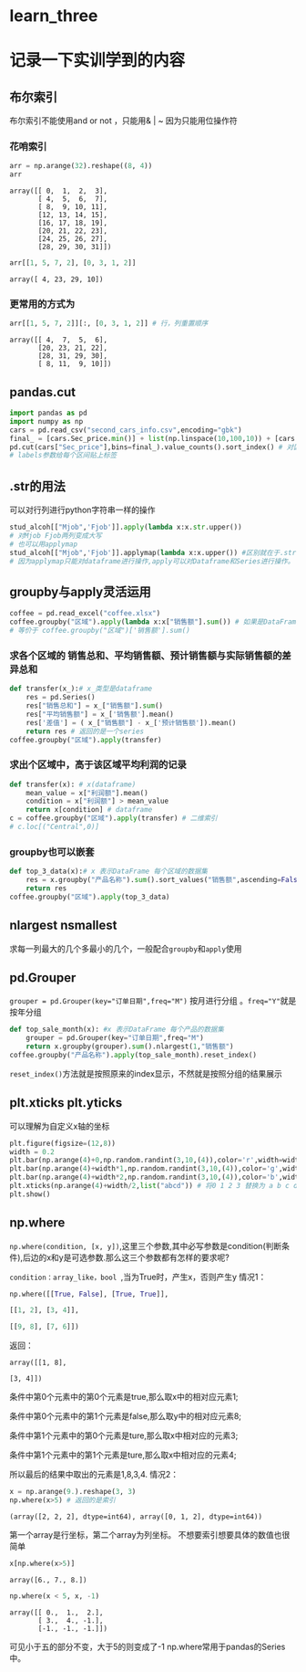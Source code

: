 # learn_three



# 记录一下实训学到的内容

## 布尔索引

布尔索引不能使用and or not ，只能用& | ~ 因为只能用位操作符

### 花哨索引

```python
arr = np.arange(32).reshape((8, 4))
arr
```
```
array([[ 0,  1,  2,  3],
       [ 4,  5,  6,  7],
       [ 8,  9, 10, 11],
       [12, 13, 14, 15],
       [16, 17, 18, 19],
       [20, 21, 22, 23],
       [24, 25, 26, 27],
       [28, 29, 30, 31]])
```
```python
arr[[1, 5, 7, 2], [0, 3, 1, 2]]
```
```
array([ 4, 23, 29, 10])
```

### 更常用的方式为
```python
arr[[1, 5, 7, 2]][:, [0, 3, 1, 2]] # 行，列重置顺序
```
```
array([[ 4,  7,  5,  6],
       [20, 23, 21, 22],
       [28, 31, 29, 30],
       [ 8, 11,  9, 10]])
```

## pandas.cut
```python
import pandas as pd
import numpy as np
cars = pd.read_csv("second_cars_info.csv",encoding="gbk")
final_ = [cars.Sec_price.min()] + list(np.linspace(10,100,10)) + [cars.Sec_price.max()]
pd.cut(cars["Sec_price"],bins=final_).value_counts().sort_index() # 对区间进行排序
# labels参数给每个区间贴上标签
```
## .str的用法
可以对行列进行python字符串一样的操作
```python
stud_alcoh[["Mjob",'Fjob']].apply(lambda x:x.str.upper())
# 对Mjob Fjob两列变成大写
# 也可以用applymap
stud_alcoh[["Mjob",'Fjob']].applymap(lambda x:x.upper()) #区别就在于.str 
# 因为applymap只能对dataframe进行操作,apply可以对Dataframe和Series进行操作。
```
## groupby与apply灵活运用
```python
coffee = pd.read_excel("coffee.xlsx")
coffee.groupby("区域").apply(lambda x:x["销售额"].sum()) # 如果是DataFramegroupby对象调用apply，转换函数处理的就是每一个分组（dataframe）
# 等价于 coffee.groupby("区域")['销售额'].sum()
```

### 求各个区域的 销售总和、平均销售额、预计销售额与实际销售额的差异总和
```python
def transfer(x_):# x_类型是dataframe
    res = pd.Series()
    res["销售总和"] = x_["销售额"].sum()
    res["平均销售额"] = x_['销售额'].mean()
    res['差值'] = ( x_["销售额"] - x_['预计销售额']).mean()
    return res # 返回的是一个series
coffee.groupby("区域").apply(transfer)
```
### 求出个区域中，高于该区域平均利润的记录
```python
def transfer(x): # x(dataframe) 
    mean_value = x["利润额"].mean()
    condition = x["利润额"] > mean_value
    return x[condition] # dataframe
c = coffee.groupby("区域").apply(transfer) # 二维索引
# c.loc[("Central",0)]
```
### groupby也可以嵌套
```python
def top_3_data(x):# x 表示DataFrame 每个区域的数据集
    res = x.groupby("产品名称").sum().sort_values("销售额",ascending=False).iloc[:3]
    return res
coffee.groupby("区域").apply(top_3_data)
```
## nlargest nsmallest
求每一列最大的几个多最小的几个，一般配合`groupby`和`apply`使用

## pd.Grouper
`grouper = pd.Grouper(key="订单日期",freq="M")` 按月进行分组 。`freq="Y"`就是按年分组
```python
def top_sale_month(x): #x 表示DataFrame 每个产品的数据集
    grouper = pd.Grouper(key="订单日期",freq="M")
    return x.groupby(grouper).sum().nlargest(1,"销售额")
coffee.groupby("产品名称").apply(top_sale_month).reset_index()
```
`reset_index()`方法就是按照原来的index显示，不然就是按照分组的结果展示
## plt.xticks plt.yticks
可以理解为自定义x轴的坐标
```python
plt.figure(figsize=(12,8))
width = 0.2
plt.bar(np.arange(4)+0,np.random.randint(3,10,(4)),color='r',width=width)
plt.bar(np.arange(4)+width*1,np.random.randint(3,10,(4)),color='g',width=width)
plt.bar(np.arange(4)+width*2,np.random.randint(3,10,(4)),color='b',width=width)
plt.xticks(np.arange(4)+width/2,list("abcd")) # 将0 1 2 3 替换为 a b c d
plt.show()
```

## np.where
`np.where(condition, [x, y])`,这里三个参数,其中必写参数是condition(判断条件),后边的x和y是可选参数.那么这三个参数都有怎样的要求呢?

`condition：array_like，bool `,当为True时，产生x，否则产生y
情况1：
```python
np.where([[True, False], [True, True]],

[[1, 2], [3, 4]],

[[9, 8], [7, 6]])
```
返回：
```
array([[1, 8],

[3, 4]])
```
条件中第0个元素中的第0个元素是true,那么取x中的相对应元素1;

条件中第0个元素中的第1个元素是false,那么取y中的相对应元素8;

条件中第1个元素中的第0个元素是ture,那么取x中相对应的元素3;

条件中第1个元素中的第1个元素是ture,那么取x中相对应的元素4;

所以最后的结果中取出的元素是1,8,3,4.
情况2：
```python
x = np.arange(9.).reshape(3, 3)
np.where(x>5) # 返回的是索引
```
```
(array([2, 2, 2], dtype=int64), array([0, 1, 2], dtype=int64))
```
第一个array是行坐标，第二个array为列坐标。
不想要索引想要具体的数值也很简单

```python
x[np.where(x>5)]
```

```
array([6., 7., 8.])
```

```python
np.where(x < 5, x, -1)
```

```
array([[ 0.,  1.,  2.],
       [ 3.,  4., -1.],
       [-1., -1., -1.]])
```
可见小于五的部分不变，大于5的则变成了-1
np.where常用于pandas的Series中。
